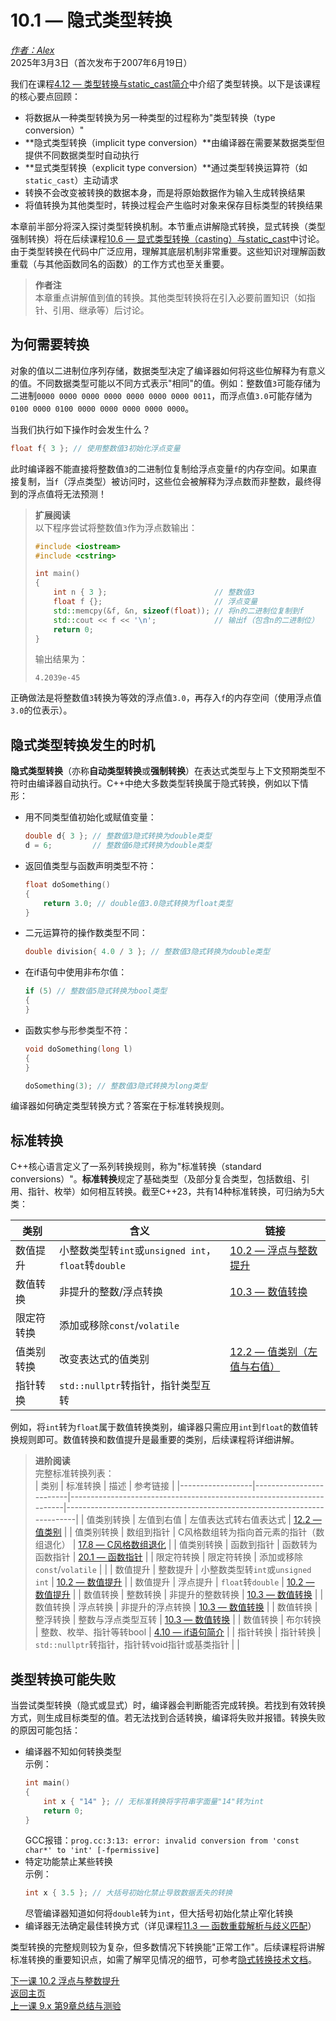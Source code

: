 10.1 — 隐式类型转换  
================================

[*作者：Alex*](https://www.learncpp.com/author/Alex/ "查看 Alex 的所有文章")  
2025年3月3日（首次发布于2007年6月19日）  

我们在课程[4.12 — 类型转换与static_cast简介](Chapter-4/lesson4.12-introduction-to-type-conversion-and-static_cast.md)中介绍了类型转换。以下是该课程的核心要点回顾：  
* 将数据从一种类型转换为另一种类型的过程称为"类型转换（type conversion）"  
* **隐式类型转换（implicit type conversion）**由编译器在需要某数据类型但提供不同数据类型时自动执行  
* **显式类型转换（explicit type conversion）**通过类型转换运算符（如`static_cast`）主动请求  
* 转换不会改变被转换的数据本身，而是将原始数据作为输入生成转换结果  
* 将值转换为其他类型时，转换过程会产生临时对象来保存目标类型的转换结果  

本章前半部分将深入探讨类型转换机制。本节重点讲解隐式转换，显式转换（类型强制转换）将在后续课程[10.6 — 显式类型转换（casting）与static_cast](Chapter-10/lesson10.6-explicit-type-conversion-casting-and-static-cast.md)中讨论。由于类型转换在代码中广泛应用，理解其底层机制非常重要。这些知识对理解函数重载（与其他函数同名的函数）的工作方式也至关重要。  
> **作者注**  
> 本章重点讲解值到值的转换。其他类型转换将在引入必要前置知识（如指针、引用、继承等）后讨论。  

为何需要转换  
----------------  

对象的值以二进制位序列存储，数据类型决定了编译器如何将这些位解释为有意义的值。不同数据类型可能以不同方式表示"相同"的值。例如：整数值`3`可能存储为二进制`0000 0000 0000 0000 0000 0000 0000 0011`，而浮点值`3.0`可能存储为`0100 0000 0100 0000 0000 0000 0000 0000`。  

当我们执行如下操作时会发生什么？  
```cpp
float f{ 3 }; // 使用整数值3初始化浮点变量
```  
此时编译器不能直接将整数值`3`的二进制位复制给浮点变量`f`的内存空间。如果直接复制，当`f`（浮点类型）被访问时，这些位会被解释为浮点数而非整数，最终得到的浮点值将无法预测！  
> **扩展阅读**  
> 以下程序尝试将整数值`3`作为浮点数输出：  
> ```cpp
> #include <iostream>
> #include <cstring>
> 
> int main()
> {
>     int n { 3 };                        // 整数值3
>     float f {};                         // 浮点变量
>     std::memcpy(&f, &n, sizeof(float)); // 将n的二进制位复制到f
>     std::cout << f << '\n';             // 输出f（包含n的二进制位）
>     return 0;
> }
> ```  
> 输出结果为：  
> ```
> 4.2039e-45
> ```  

正确做法是将整数值`3`转换为等效的浮点值`3.0`，再存入`f`的内存空间（使用浮点值`3.0`的位表示）。  

隐式类型转换发生的时机  
----------------  

**隐式类型转换**（亦称**自动类型转换**或**强制转换**）在表达式类型与上下文预期类型不符时由编译器自动执行。C++中绝大多数类型转换属于隐式转换，例如以下情形：  
* 用不同类型值初始化或赋值变量：  
  ```cpp
  double d{ 3 }; // 整数值3隐式转换为double类型
  d = 6;         // 整数值6隐式转换为double类型
  ```  
* 返回值类型与函数声明类型不符：  
  ```cpp
  float doSomething()
  {
      return 3.0; // double值3.0隐式转换为float类型
  }
  ```  
* 二元运算符的操作数类型不同：  
  ```cpp
  double division{ 4.0 / 3 }; // 整数值3隐式转换为double类型
  ```  
* 在if语句中使用非布尔值：  
  ```cpp
  if (5) // 整数值5隐式转换为bool类型
  {
  }
  ```  
* 函数实参与形参类型不符：  
  ```cpp
  void doSomething(long l)
  {
  }
  
  doSomething(3); // 整数值3隐式转换为long类型
  ```  

编译器如何确定类型转换方式？答案在于标准转换规则。  

标准转换  
----------------  

C++核心语言定义了一系列转换规则，称为"标准转换（standard conversions）"。**标准转换**规定了基础类型（及部分复合类型，包括数组、引用、指针、枚举）如何相互转换。截至C++23，共有14种标准转换，可归纳为5大类：  

| 类别          | 含义                                                                 | 链接                                                                 |
|---------------|----------------------------------------------------------------------|----------------------------------------------------------------------|
| 数值提升      | 小整数类型转`int`或`unsigned int`，`float`转`double`                | [10.2 — 浮点与整数提升](Chapter-10/lesson10.2-floating-point-and-integral-promotion.md) |
| 数值转换      | 非提升的整数/浮点转换                                                | [10.3 — 数值转换](Chapter-10/lesson10.3-numeric-conversions.md) |
| 限定符转换    | 添加或移除`const`/`volatile`                                         |                                                                      |
| 值类别转换    | 改变表达式的值类别                                                   | [12.2 — 值类别（左值与右值）](Chapter-12/lesson12.2-value-categories-lvalues-and-rvalues.md) |
| 指针转换      | `std::nullptr`转指针，指针类型互转                                   |                                                                      |  

例如，将`int`转为`float`属于数值转换类别，编译器只需应用`int`到`float`的数值转换规则即可。数值转换和数值提升是最重要的类别，后续课程将详细讲解。  

> **进阶阅读**  
> 完整标准转换列表：  
> | 类别             | 标准转换                | 描述                                                                 | 参考链接                                                                 |
> |------------------|-------------------------|----------------------------------------------------------------------|--------------------------------------------------------------------------|
> | 值类别转换       | 左值到右值              | 左值表达式转右值表达式                                               | [12.2 — 值类别](Chapter-12/lesson12.2-value-categories-lvalues-and-rvalues.md) |
> | 值类别转换       | 数组到指针              | C风格数组转为指向首元素的指针（数组退化）                             | [17.8 — C风格数组退化](Chapter-17/lesson17.8-c-style-array-decay.md) |
> | 值类别转换       | 函数到指针              | 函数转为函数指针                                                     | [20.1 — 函数指针](Chapter-20/lesson20.1-function-pointers.md) |
> | 限定符转换       | 限定符转换              | 添加或移除`const`/`volatile`                                         |                                                                          |
> | 数值提升         | 整数提升                | 小整数类型转`int`或`unsigned int`                                    | [10.2 — 数值提升](Chapter-10/lesson10.2-floating-point-and-integral-promotion.md) |
> | 数值提升         | 浮点提升                | `float`转`double`                                                   | [10.2 — 数值提升](Chapter-10/lesson10.2-floating-point-and-integral-promotion.md) |
> | 数值转换         | 整数转换                | 非提升的整数转换                                                     | [10.3 — 数值转换](Chapter-10/lesson10.3-numeric-conversions.md) |
> | 数值转换         | 浮点转换                | 非提升的浮点转换                                                     | [10.3 — 数值转换](Chapter-10/lesson10.3-numeric-conversions.md) |
> | 数值转换         | 整浮转换                | 整数与浮点类型互转                                                   | [10.3 — 数值转换](Chapter-10/lesson10.3-numeric-conversions.md) |
> | 数值转换         | 布尔转换                | 整数、枚举、指针等转bool                                             | [4.10 — if语句简介](Chapter-4/lesson4.10-introduction-to-if-statements.md) |
> | 指针转换         | 指针转换                | `std::nullptr`转指针，指针转void指针或基类指针                       |                                                                          |  

类型转换可能失败  
----------------  

当尝试类型转换（隐式或显式）时，编译器会判断能否完成转换。若找到有效转换方式，则生成目标类型的值。若无法找到合适转换，编译将失败并报错。转换失败的原因可能包括：  
* 编译器不知如何转换类型  
  示例：  
  ```cpp
  int main()
  {
      int x { "14" }; // 无标准转换将字符串字面量"14"转为int
      return 0;
  }
  ```  
  GCC报错：`prog.cc:3:13: error: invalid conversion from 'const char*' to 'int' [-fpermissive]`  
* 特定功能禁止某些转换  
  示例：  
  ```cpp
  int x { 3.5 }; // 大括号初始化禁止导致数据丢失的转换
  ```  
  尽管编译器知道如何将`double`转为`int`，但大括号初始化禁止窄化转换  
* 编译器无法确定最佳转换方式（详见课程[11.3 — 函数重载解析与歧义匹配](Chapter-11/lesson11.3-function-overload-resolution-and-ambiguous-matches.md)）  

类型转换的完整规则较为复杂，但多数情况下转换能"正常工作"。后续课程将讲解标准转换的重要知识点，如需了解罕见情况的细节，可参考[隐式转换技术文档](https://en.cppreference.com/w/cpp/language/implicit_conversion)。  

[下一课 10.2 浮点与整数提升](Chapter-10/lesson10.2-floating-point-and-integral-promotion.md)  
[返回主页](/)  
[上一课 9.x 第9章总结与测验](Chapter-9/lesson9.x-chapter-9-summary-and-quiz.md)